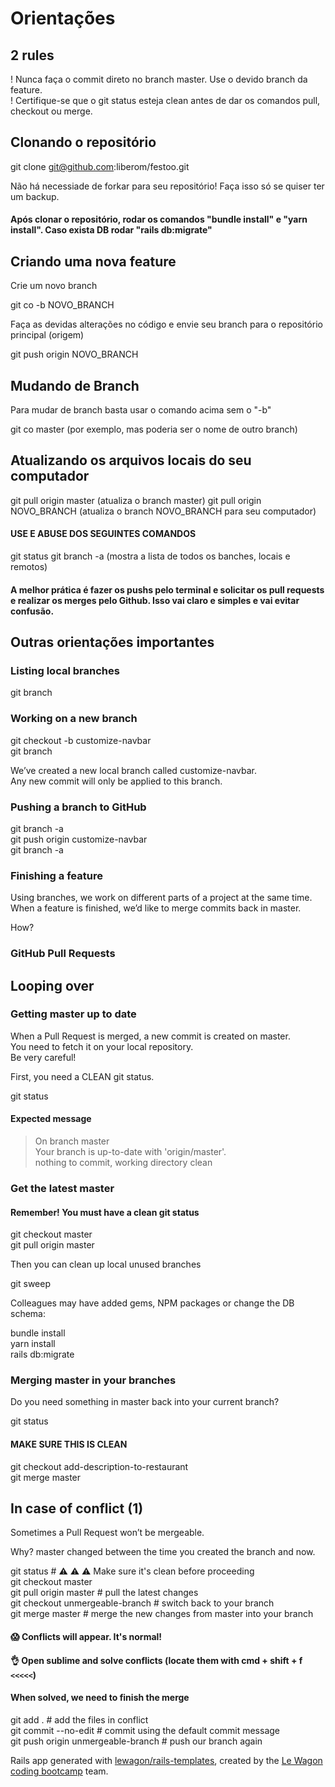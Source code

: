 # Orientações

## 2 rules

 !   Nunca faça o commit direto no branch master. Use o devido branch da feature.   
 !   Certifique-se que o git status esteja clean antes de dar os comandos pull, checkout ou merge.
 
## Clonando o repositório

git clone git@github.com:liberom/festoo.git

Não há necessiade de forkar para seu repositório! Faça isso só se quiser ter um backup.
#### Após clonar o repositório, rodar os comandos "bundle install" e "yarn install". Caso exista DB rodar "rails db:migrate"

## Criando uma nova feature

Crie um novo branch

git co -b NOVO_BRANCH

Faça as devidas alterações no código e envie seu branch para o repositório principal (origem)

git push origin NOVO_BRANCH

## Mudando de Branch

Para mudar de branch basta usar o comando acima sem o "-b"

git co master (por exemplo, mas poderia ser o nome de outro branch)

## Atualizando os arquivos locais do seu computador

git pull origin master (atualiza o branch master)
git pull origin NOVO_BRANCH (atualiza o branch NOVO_BRANCH para seu computador)

#### USE E ABUSE DOS SEGUINTES COMANDOS
git status
git branch -a (mostra a lista de todos os banches, locais e remotos)

#### A melhor prática é fazer os pushs pelo terminal e solicitar os pull requests e realizar os merges pelo Github. Isso vai claro e simples e vai evitar confusão.



## Outras orientações importantes

### Listing local branches

git branch

### Working on a new branch

git checkout -b customize-navbar   
git branch

We’ve created a new local branch called customize-navbar.   
Any new commit will only be applied to this branch.

### Pushing a branch to GitHub

git branch -a   
git push origin customize-navbar   
git branch -a

### Finishing a feature

Using branches, we work on different parts of a project at the same time.   
When a feature is finished, we’d like to merge commits back in master.

How?

### GitHub Pull Requests

## Looping over

### Getting master up to date

When a Pull Request is merged, a new commit is created on master.   
You need to fetch it on your local repository.   
Be very careful!

First, you need a CLEAN git status.

git status
#### Expected message
> On branch master   
> Your branch is up-to-date with 'origin/master'.   
> nothing to commit, working directory clean

### Get the latest master

#### Remember! You must have a **clean** git status
git checkout master   
git pull origin master

Then you can clean up local unused branches

git sweep

Colleagues may have added gems, NPM packages or change the DB schema:

bundle install   
yarn install   
rails db:migrate

### Merging master in your branches

Do you need something in master back into your current branch?

git status
#### MAKE SURE THIS IS CLEAN
git checkout add-description-to-restaurant   
git merge master



## In case of conflict (1)

Sometimes a Pull Request won’t be mergeable.

Why? master changed between the time you created the branch and now.

git status      # ⚠️ ⚠️ ⚠️ Make sure it's clean before proceeding   
git checkout master   
git pull origin master          # pull the latest changes   
git checkout unmergeable-branch # switch back to your branch   
git merge master                # merge the new changes from master into your branch   

#### 😱 Conflicts will appear. It's normal!
#### 👌 Open sublime and solve conflicts (locate them with cmd + shift + f `<<<<<`)
#### When solved, we need to finish the merge

git add .                           # add the files in conflict   
git commit --no-edit                # commit using the default commit message   
git push origin unmergeable-branch  # push our branch again




Rails app generated with [lewagon/rails-templates](https://github.com/lewagon/rails-templates), created by the [Le Wagon coding bootcamp](https://www.lewagon.com) team.
